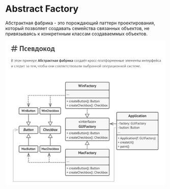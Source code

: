 # Abstract Factory

Абстрактная фабрика - это порождающий паттерн проектирования, который позволяет создавать
семейства связанных объектов, не привязываясь к конкретнным классам создаваеммых
объектов.

![img.png](img.png)
